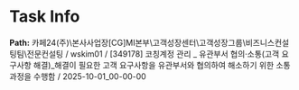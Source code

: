 # Task Info

**Path:** 카페24(주)\본사사업장\[CG]MI본부\고객성장센터\고객성장그룹\비즈니스컨설팅팀\전문컨설팅 / wskim01 / [349178] 코칭계정 관리 _ 유관부서 협의·소통(고객 요구사항 해결)_해결이 필요한 고객 요구사항을 유관부서와 협의하여 해소하기 위한 소통 과정을 수행함 / 2025-10-01_00-00-00

